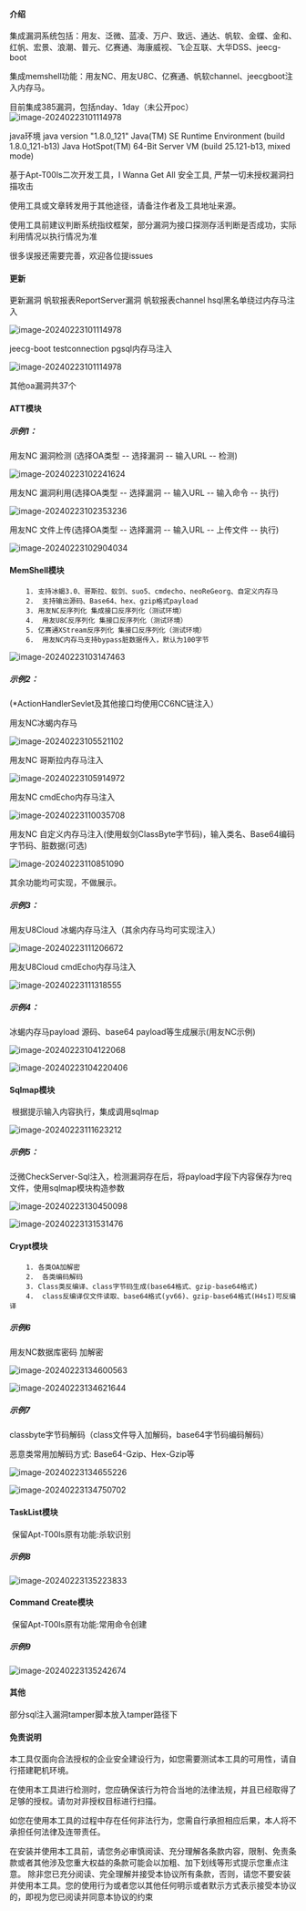 #### 介绍

集成漏洞系统包括：用友、泛微、蓝凌、万户、致远、通达、帆软、金蝶、金和、红帆、宏景、浪潮、普元、亿赛通、海康威视、飞企互联、大华DSS、jeecg-boot

集成memshell功能：用友NC、用友U8C、亿赛通、帆软channel、jeecgboot注入内存马。

目前集成385漏洞，包括nday、1day（未公开poc）
![image-20240223101114978](https://github.com/R4gd0ll/I-Wanna-Get-All/blob/main/images/微信图片_20241010170514.png)

java环境
java version "1.8.0_121"
Java(TM) SE Runtime Environment (build 1.8.0_121-b13)
Java HotSpot(TM) 64-Bit Server VM (build 25.121-b13, mixed mode)

基于Apt-T00ls二次开发工具，I Wanna Get All 安全工具, 严禁一切未授权漏洞扫描攻击

使用工具或文章转发用于其他途径，请备注作者及工具地址来源。

使用工具前建议判断系统指纹框架，部分漏洞为接口探测存活判断是否成功，实际利用情况以执行情况为准

很多误报还需要完善，欢迎各位提issues



#### 更新

更新漏洞
帆软报表ReportServer漏洞
帆软报表channel hsql黑名单绕过内存马注入

![image-20240223101114978](https://github.com/R4gd0ll/I-Wanna-Get-All/blob/main/images/微信图片_20241010170522.png)

jeecg-boot testconnection pgsql内存马注入

![image-20240223101114978](https://github.com/R4gd0ll/I-Wanna-Get-All/blob/main/images/微信图片_20241010170525.png)

其他oa漏洞共37个        




#### ATT模块

##### 示例1：

用友NC 漏洞检测 (选择OA类型 -- 选择漏洞 -- 输入URL -- 检测)

![image-20240223102241624](https://github.com/R4gd0ll/I-Wanna-Get-All/blob/main/images/image-20240223102241624.png)

用友NC 漏洞利用(选择OA类型 -- 选择漏洞 -- 输入URL -- 输入命令 -- 执行)

![image-20240223102353236](https://github.com/R4gd0ll/I-Wanna-Get-All/blob/main/images/image-20240223102353236.png)

用友NC 文件上传(选择OA类型 -- 选择漏洞 -- 输入URL -- 上传文件 -- 执行)

![image-20240223102904034](https://github.com/R4gd0ll/I-Wanna-Get-All/blob/main/images/image-20240223102904034.png)

#### MemShell模块

        1. 支持冰蝎3.0、哥斯拉、蚁剑、suo5、cmdecho、neoReGeorg、自定义内存马
        2.  支持输出源码、Base64、hex、gzip格式payload
        3. 用友NC反序列化 集成接口反序列化（测试环境）
        4.  用友U8C反序列化 集接口反序列化（测试环境）
        5. 亿赛通XStream反序列化 集接口反序列化（测试环境）
        6.  用友NC内存马支持bypass脏数据传入，默认为100字节

![image-20240223103147463](https://github.com/R4gd0ll/I-Wanna-Get-All/blob/main/images/image-20240223103147463.png)

##### 示例2：

(*ActionHandlerSevlet及其他接口均使用CC6NC链注入）

用友NC冰蝎内存马

![image-20240223105521102](https://github.com/R4gd0ll/I-Wanna-Get-All/blob/main/images/image-20240223105521102.png)

用友NC 哥斯拉内存马注入

![image-20240223105914972](https://github.com/R4gd0ll/I-Wanna-Get-All/blob/main/images/image-20240223105914972.png)

用友NC cmdEcho内存马注入

![image-20240223110035708](https://github.com/R4gd0ll/I-Wanna-Get-All/blob/main/images/image-20240223110035708.png)

用友NC 自定义内存马注入(使用蚁剑ClassByte字节码)，输入类名、Base64编码字节码、脏数据(可选)

![image-20240223110851090](https://github.com/R4gd0ll/I-Wanna-Get-All/blob/main/images/image-20240223110851090.png)

其余功能均可实现，不做展示。

##### 示例3：

用友U8Cloud 冰蝎内存马注入（其余内存马均可实现注入）

![image-20240223111206672](https://github.com/R4gd0ll/I-Wanna-Get-All/blob/main/images/image-20240223111206672.png)

用友U8Cloud cmdEcho内存马注入

![image-20240223111318555](https://github.com/R4gd0ll/I-Wanna-Get-All/blob/main/images/image-20240223111318555.png)

##### 示例4：

冰蝎内存马payload 源码、base64 payload等生成展示(用友NC示例)

![image-20240223104122068](https://github.com/R4gd0ll/I-Wanna-Get-All/blob/main/images/image-20240223104122068.png)

![image-20240223104220406](https://github.com/R4gd0ll/I-Wanna-Get-All/blob/main/images/image-20240223104220406.png)

#### Sqlmap模块

​     根据提示输入内容执行，集成调用sqlmap

![image-20240223111623212](https://github.com/R4gd0ll/I-Wanna-Get-All/blob/main/images/image-20240223111623212.png)

##### 示例5：

泛微CheckServer-Sql注入，检测漏洞存在后，将payload字段下内容保存为req文件，使用sqlmap模块构造参数

![image-20240223130450098](https://github.com/R4gd0ll/I-Wanna-Get-All/blob/main/images/image-20240223130450098.png)

![image-20240223131531476](https://github.com/R4gd0ll/I-Wanna-Get-All/blob/main/images/image-20240223131531476.png)

#### Crypt模块

        1. 各类OA加解密
        2.  各类编码解码
        3. Class类反编译、class字节码生成(base64格式、gzip-base64格式)
        4.  class反编译仅文件读取、base64格式(yv66)、gzip-base64格式(H4sI)可反编译

##### 示例6

用友NC数据库密码 加解密

![image-20240223134600563](https://github.com/R4gd0ll/I-Wanna-Get-All/blob/main/images/image-20240223134600563.png)

![image-20240223134621644](https://github.com/R4gd0ll/I-Wanna-Get-All/blob/main/images/image-20240223134621644.png)



##### 示例7

classbyte字节码解码（class文件导入加解码，base64字节码编码解码）

恶意类常用加解码方式: Base64-Gzip、Hex-Gzip等

![image-20240223134655226](https://github.com/R4gd0ll/I-Wanna-Get-All/blob/main/images/image-20240223134655226.png)

![image-20240223134750702](https://github.com/R4gd0ll/I-Wanna-Get-All/blob/main/images/image-20240223134750702.png)

#### TaskList模块

​     保留Apt-T00ls原有功能:杀软识别

##### 示例8

![image-20240223135223833](https://github.com/R4gd0ll/I-Wanna-Get-All/blob/main/images/image-20240223135223833.png)

#### Command Create模块

​     保留Apt-T00ls原有功能:常用命令创建

##### 示例9

![image-20240223135242674](https://github.com/R4gd0ll/I-Wanna-Get-All/blob/main/images/image-20240223135242674.png)

#### 其他

部分sql注入漏洞tamper脚本放入tamper路径下

#### 免责说明

本工具仅面向合法授权的企业安全建设行为，如您需要测试本工具的可用性，请自行搭建靶机环境。

在使用本工具进行检测时，您应确保该行为符合当地的法律法规，并且已经取得了足够的授权。请勿对非授权目标进行扫描。

如您在使用本工具的过程中存在任何非法行为，您需自行承担相应后果，本人将不承担任何法律及连带责任。

在安装并使用本工具前，请您务必审慎阅读、充分理解各条款内容，限制、免责条款或者其他涉及您重大权益的条款可能会以加粗、加下划线等形式提示您重点注意。 除非您已充分阅读、完全理解并接受本协议所有条款，否则，请您不要安装并使用本工具。您的使用行为或者您以其他任何明示或者默示方式表示接受本协议的，即视为您已阅读并同意本协议的约束
